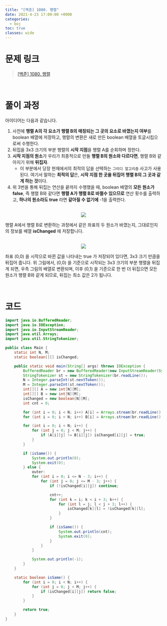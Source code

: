 ```yaml
---
title: "[백준] 1080. 행렬"
date: 2021-4-23 17:00:00 +0900
categories:
  - boj
toc: true
classes: wide
---
```


# 문제 링크

> [[백준] 1080. 행렬](https://www.acmicpc.net/problem/1080)

<br>

# 풀이 과정

아이디어는 다음과 같습니다.

1. 사전에 **행렬 A의 각 요소가 행렬 B의 매칭되는 그 곳의 요소로 바꼈는지 여부**를 boolean 배열에 저장하고, 행렬의 변환은 새로 만든 boolean 배열을 토글시킴으로써 수행한다.
2. 뒤집을 3x3 크기의 부분 행렬의 **시작 지점**을 행렬 A를 순회하며 정한다.
3. **시작 지점의 원소**가 우리가 최종적으로 만들 **행렬 B의 원소와 다르다면**, 행렬 B와 같아지기 위해 **뒤집자**.
    - 이 부분에서 당장 현재에서의 최적의 답을 선택하는 `그리디 알고리즘` 사고가 사용된다. 여기서 말하는 **최적의 답**은, **시작 지점 한 곳을 뒤집어 행렬 B의 그 곳과 같게 하는 것**이다.
4. 위 3번을 통해 뒤집는 연산을 끝까지 수행했을 때, boolean 배열의 **모든 원소가 false**, 즉 행렬 B와 같다면 **행렬 A가 행렬 B로 바뀔수 있으므로** 연산 횟수를 출력하고, **하나의 원소라도 true** 라면 **같아질 수 없기에** -1을 출력한다.

<br>

<center><img src="http://dl.dropbox.com/s/lh52y0hp38mn3zc/%EB%B0%B1%EC%A4%80-1080_%ED%96%89%EB%A0%AC-1.png"></center>

행렬 A에서 행렬 B로 변환하는 과정에서 같은 좌표의 두 원소가 바꼈는지, 그대로인지의 정보를 배열 **isChanged** 에 저장합니다.

<br>

<center><img src="http://dl.dropbox.com/s/m3slo705jg5igwp/%EB%B0%B1%EC%A4%80-1080_%ED%96%89%EB%A0%AC-2.png"></center>

좌표 (0,0) 을 시작으로 바뀐 값을 나타내는 true 가 저장되어 있다면, 3x3 크기 만큼을 뒤집어 줍니다. 위 그림에서, (0,0) 을 기준으로 시작되는 3x3 크기의 부분 행렬을 뒤집게 되면, 우측 그림의 배열로 변환되며, 이후 (0,1) 을 기준으로 한 번 더 뒤집으면 모든 원소가 행렬 B와 같게 되므로, 뒤집는 최소 값은 2가 됩니다.

<br>

# 코드

```java
import java.io.BufferedReader;
import java.io.IOException;
import java.io.InputStreamReader;
import java.util.Arrays;
import java.util.StringTokenizer;

public class Main {
    static int N, M;
    static boolean[][] isChanged;

    public static void main(String[] args) throws IOException {
        BufferedReader br = new BufferedReader(new InputStreamReader(System.in));
        StringTokenizer st = new StringTokenizer(br.readLine());
        N = Integer.parseInt(st.nextToken());
        M = Integer.parseInt(st.nextToken());
        int[][] A = new int[N][M];
        int[][] B = new int[N][M];
        isChanged = new boolean[N][M];
        int cnt = 0;

        for (int i = 0; i < N; i++) A[i] = Arrays.stream(br.readLine().split("")).mapToInt(Integer::parseInt).toArray();
        for (int i = 0; i < N; i++) B[i] = Arrays.stream(br.readLine().split("")).mapToInt(Integer::parseInt).toArray();

        for (int i = 0; i < N; i++) {
            for (int j = 0; j < M; j++) {
                if (A[i][j] != B[i][j]) isChanged[i][j] = true;
            }
        }

        if (isSame()) {
            System.out.println(0);
            System.exit(0);
        } else {
            outer:
            for (int i = 0; i <= N - 3; i++) {
                for (int j = 0; j <= M - 3; j++) {
                    if (!isChanged[i][j]) continue;

                    cnt++;
                    for (int k = i; k < i + 3; k++) {
                        for (int l = j; l < j + 3; l++) {
                            isChanged[k][l] = !isChanged[k][l];
                        }
                    }

                    if (isSame()) {
                        System.out.println(cnt);
                        System.exit(0);
                    }
                }
            }

            System.out.println(-1);
        }
    }

    static boolean isSame() {
        for (int i = 0; i < N; i++) {
            for (int j = 0; j < M; j++) {
                if (isChanged[i][j]) return false;
            }
        }

        return true;
    }
}
```